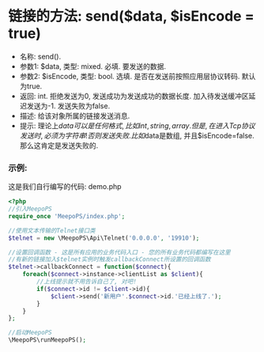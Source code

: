 # 链接的方法: send($data, $isEncode = true)

- 名称: send().
- 参数1: $data, 类型: mixed. 必填. 要发送的数据.
- 参数2: $isEncode, 类型: bool. 选填. 是否在发送前按照应用层协议转码. 默认为true.
- 返回: int. 拒绝发送为0, 发送成功为发送成功的数据长度. 加入待发送缓冲区延迟发送为-1. 发送失败为false.
- 描述: 给该对象所属的链接发送消息.
- 提示: 理论上$data可以是任何格式, 比如int, string, array. 但是, 在进入Tcp协议发送时, 必须为字符串! 否则发送失败. 比如$data是数组, 并且$isEncode=false. 那么这肯定是发送失败的.

### 示例:
这是我们自行编写的代码: demo.php
```php
<?php
//引入MeepoPS
require_once 'MeepoPS/index.php';

//使用文本传输的Telnet接口类
$telnet = new \MeepoPS\Api\Telnet('0.0.0.0', '19910');

//设置回调函数 - 这是所有应用的业务代码入口 - 您的所有业务代码都编写在这里
//有新的链接加入$telnet实例时触发callbackConnect所设置的回调函数
$telnet->callbackConnect = function($connect){
    foreach($connect->instance->clientList as $client){
        //上线提示就不用告诉自己了, 对吧!
        if($connect->id != $client->id){
            $client->send('新用户'.$connect->id.'已经上线了.');   
        }
    }
};

//启动MeepoPS
\MeepoPS\runMeepoPS();
```
